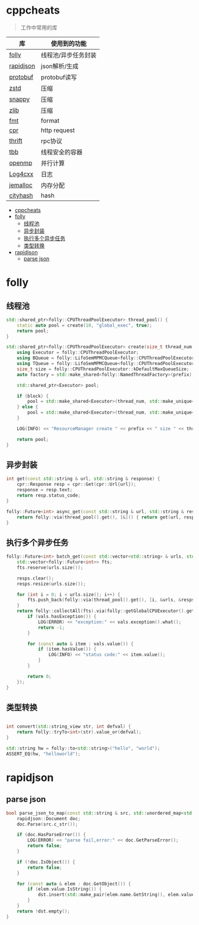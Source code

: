 # cppcheats

> 工作中常用的库

| 库                                                      | 使用到的功能        |
| ------------------------------------------------------- | ------------------- |
| [folly](https://github.com/facebook/folly)              | 线程池/异步任务封装 |
| [rapidjson](https://github.com/Tencent/rapidjson)       | json解析/生成       |
| [protobuf](https://github.com/protocolbuffers/protobuf) | protobuf读写        |
| [zstd](https://github.com/facebook/zstd)                | 压缩                |
| [snappy](https://github.com/google/snappy)              | 压缩                |
| [zlib](https://github.com/madler/zlib)                  | 压缩                |
| [fmt](https://github.com/fmtlib/fmt)                    | format              |
| [cpr](https://github.com/libcpr/cpr)                    | http request        |
| [thrift](https://github.com/apache/thrift)              | rpc协议             |
| [tbb](https://github.com/oneapi-src/oneTBB)             | 线程安全的容器      |
| [openmp](https://www.openmp.org/)                       | 并行计算            |
| [Log4cxx](https://github.com/apache/logging-log4cxx)    | 日志                |
| [jemalloc](https://github.com/jemalloc/jemalloc)        | 内存分配            |
| [cityhash](https://github.com/google/cityhash)          | hash                |

- [cppcheats](#cppcheats)
- [folly](#folly)
  - [线程池](#线程池)
  - [异步封装](#异步封装)
  - [执行多个异步任务](#执行多个异步任务)
  - [类型转换](#类型转换)
- [rapidjson](#rapidjson)
  - [parse json](#parse-json)

# folly 

## 线程池 

```c++
std::shared_ptr<folly::CPUThreadPoolExecutor> thread_pool() {
    static auto pool = create(10, "global_exec", true);
    return pool;
}

std::shared_ptr<folly::CPUThreadPoolExecutor> create(size_t thread_num, std::string_view prefix, bool block) {
    using Executor = folly::CPUThreadPoolExecutor;
    using BQueue = folly::LifoSemMPMCQueue<folly::CPUThreadPoolExecutor::CPUTask, folly::QueueBehaviorIfFull::BLOCK>;
    using TQueue = folly::LifoSemMPMCQueue<folly::CPUThreadPoolExecutor::CPUTask, folly::QueueBehaviorIfFull::THROW>;
    size_t size = folly::CPUThreadPoolExecutor::kDefaultMaxQueueSize;
    auto factory = std::make_shared<folly::NamedThreadFactory>(prefix);

    std::shared_ptr<Executor> pool;

    if (block) {
        pool = std::make_shared<Executor>(thread_num, std::make_unique<BQueue>(size), factory);
    } else {
        pool = std::make_shared<Executor>(thread_num, std::make_unique<TQueue>(size), factory);
    }

    LOG(INFO) << "ResourceManager create " << prefix << " size " << thread_num << " block " << block;

    return pool;
}
```

## 异步封装 

```c++
int get(const std::string & url, std::string & response) {
    cpr::Response resp = cpr::Get(cpr::Url{url});
    response = resp.text;
    return resp.status_code;
}

folly::Future<int> async_get(const std::string & url, std::string & response) {
    return folly::via(thread_pool().get(), [&]() { return get(url, response); });
}
```

## 执行多个异步任务

```c++
folly::Future<int> batch_get(const std::vector<std::string> & urls, std::vector<std::string> & resps) {
    std::vector<folly::Future<int>> fts;
    fts.reserve(urls.size());

    resps.clear();
    resps.resize(urls.size());

    for (int i = 0; i < urls.size(); i++) {
        fts.push_back(folly::via(thread_pool().get(), [i, &urls, &resps]() { return get(urls[i], resps[i]); }));
    }
    return folly::collectAll(fts).via(folly::getGlobalCPUExecutor().get()).then([](const folly::Try<std::vector<folly::Try<int>>> & vals) {
        if (vals.hasException()) {
            LOG(ERROR) << "exception:" << vals.exception().what();
            return -1;
        }

        for (const auto & item : vals.value()) {
            if (item.hasValue()) {
                LOG(INFO) << "status code:" << item.value();
            }
        }

        return 0;
    });
}
```

## 类型转换

```c++

int convert(std::string_view str, int defval) {
    return folly::tryTo<int>(str).value_or(defval);
}

std::string hw = folly::to<std::string>("hello", "world");
ASSERT_EQ(hw, "helloworld");

```

# rapidjson 

## parse json

```c++
bool parse_json_to_map(const std::string & src, std::unordered_map<std::string, std::string> & dst) {
    rapidjson::Document doc;
    doc.Parse(src.c_str());

    if (doc.HasParseError()) {
        LOG(ERROR) << "parse fail,error:" << doc.GetParseError();
        return false;
    }

    if (!doc.IsObject()) {
        return false;
    }

    for (const auto & elem : doc.GetObject()) {
        if (elem.value.IsString()) {
            dst.insert(std::make_pair(elem.name.GetString(), elem.value.GetString()));
        }
    }
    return !dst.empty();
}
```
